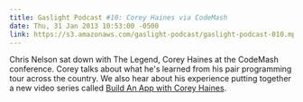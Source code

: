```yaml
---
title: Gaslight Podcast #10: Corey Haines via CodeMash
date: Thu, 31 Jan 2013 10:53:00 -0500
link: https://s3.amazonaws.com/gaslight-podcast/gaslight-podcast-010.mp3
---
```


Chris Nelson sat down with The Legend, Corey Haines at the CodeMash conference.
Corey talks about what he's learned from his pair programming tour across
the country.  We also hear about his experience putting together a new video
series called <a href="http://cleancoders.com/codecast/bawch-episode-1/show">Build An App with Corey Haines</a>.
